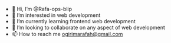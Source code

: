 - 👋 Hi, I’m @Rafa-ops-blip
- 👀 I’m interested in web development
- 🌱 I’m currently learning frontend web development
- 💞️ I’m looking to collaborate on any aspect of web development
- 📫 How to reach me ogirimarafah@gmail.com

<!---
Rafa-ops-blip/Rafa-ops-blip is a ✨ special ✨ repository because its `README.md` (this file) appears on your GitHub profile.
You can click the Preview link to take a look at your changes.
--->
